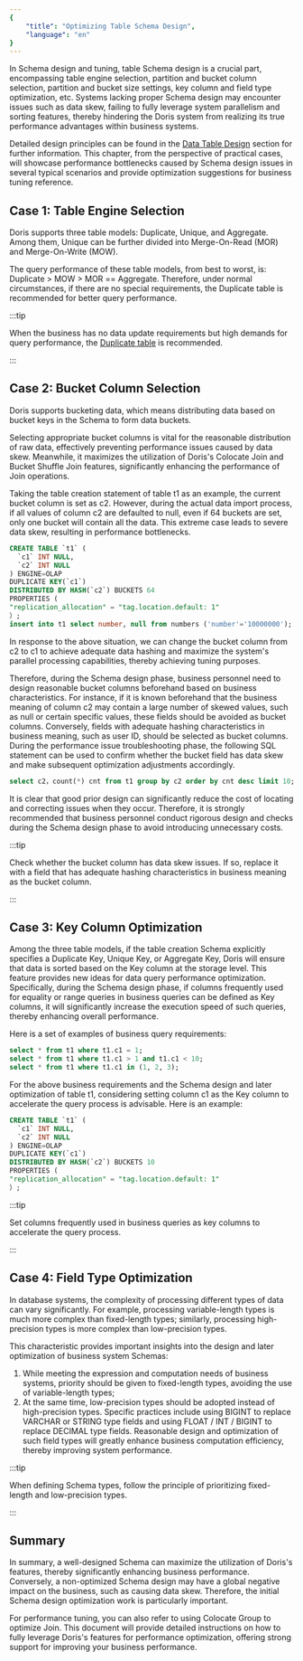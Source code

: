 ```yaml
---
{
    "title": "Optimizing Table Schema Design",
    "language": "en"
}
---
```


<!-- 
Licensed to the Apache Software Foundation (ASF) under one
or more contributor license agreements.  See the NOTICE file
distributed with this work for additional information
regarding copyright ownership.  The ASF licenses this file
to you under the Apache License, Version 2.0 (the
"License"); you may not use this file except in compliance
with the License.  You may obtain a copy of the License at

  http://www.apache.org/licenses/LICENSE-2.0

Unless required by applicable law or agreed to in writing,
software distributed under the License is distributed on an
"AS IS" BASIS, WITHOUT WARRANTIES OR CONDITIONS OF ANY
KIND, either express or implied.  See the License for the
specific language governing permissions and limitations
under the License.
-->

In Schema design and tuning, table Schema design is a crucial part, encompassing table engine selection, partition and bucket column selection, partition and bucket size settings, key column and field type optimization, etc. Systems lacking proper Schema design may encounter issues such as data skew, failing to fully leverage system parallelism and sorting features, thereby hindering the Doris system from realizing its true performance advantages within business systems.

Detailed design principles can be found in the [Data Table Design](../../../table-design/overview) section for further information. This chapter, from the perspective of practical cases, will showcase performance bottlenecks caused by Schema design issues in several typical scenarios and provide optimization suggestions for business tuning reference.

## Case 1: Table Engine Selection

Doris supports three table models: Duplicate, Unique, and Aggregate. Among them, Unique can be further divided into Merge-On-Read (MOR) and Merge-On-Write (MOW).

The query performance of these table models, from best to worst, is: Duplicate > MOW > MOR == Aggregate. Therefore, under normal circumstances, if there are no special requirements, the Duplicate table is recommended for better query performance.

:::tip

When the business has no data update requirements but high demands for query performance, the [Duplicate table](../../../table-design/data-model/duplicate) is recommended.

:::

## Case 2: Bucket Column Selection

Doris supports bucketing data, which means distributing data based on bucket keys in the Schema to form data buckets.

Selecting appropriate bucket columns is vital for the reasonable distribution of raw data, effectively preventing performance issues caused by data skew. Meanwhile, it maximizes the utilization of Doris's Colocate Join and Bucket Shuffle Join features, significantly enhancing the performance of Join operations.

Taking the table creation statement of table t1 as an example, the current bucket column is set as c2. However, during the actual data import process, if all values of column c2 are defaulted to null, even if 64 buckets are set, only one bucket will contain all the data. This extreme case leads to severe data skew, resulting in performance bottlenecks.

```sql
CREATE TABLE `t1` (
  `c1` INT NULL,
  `c2` INT NULL
) ENGINE=OLAP
DUPLICATE KEY(`c1`)
DISTRIBUTED BY HASH(`c2`) BUCKETS 64
PROPERTIES (
"replication_allocation" = "tag.location.default: 1"
）;
insert into t1 select number, null from numbers ('number'='10000000');
```

In response to the above situation, we can change the bucket column from c2 to c1 to achieve adequate data hashing and maximize the system's parallel processing capabilities, thereby achieving tuning purposes.

Therefore, during the Schema design phase, business personnel need to design reasonable bucket columns beforehand based on business characteristics. For instance, if it is known beforehand that the business meaning of column c2 may contain a large number of skewed values, such as null or certain specific values, these fields should be avoided as bucket columns. Conversely, fields with adequate hashing characteristics in business meaning, such as user ID, should be selected as bucket columns. During the performance issue troubleshooting phase, the following SQL statement can be used to confirm whether the bucket field has data skew and make subsequent optimization adjustments accordingly.

```sql
select c2，count(*) cnt from t1 group by c2 order by cnt desc limit 10;
```

It is clear that good prior design can significantly reduce the cost of locating and correcting issues when they occur. Therefore, it is strongly recommended that business personnel conduct rigorous design and checks during the Schema design phase to avoid introducing unnecessary costs.

:::tip

Check whether the bucket column has data skew issues. If so, replace it with a field that has adequate hashing characteristics in business meaning as the bucket column.

:::

## Case 3: Key Column Optimization

Among the three table models, if the table creation Schema explicitly specifies a Duplicate Key, Unique Key, or Aggregate Key, Doris will ensure that data is sorted based on the Key column at the storage level. This feature provides new ideas for data query performance optimization. Specifically, during the Schema design phase, if columns frequently used for equality or range queries in business queries can be defined as Key columns, it will significantly increase the execution speed of such queries, thereby enhancing overall performance.

Here is a set of examples of business query requirements:

```sql
select * from t1 where t1.c1 = 1;
select * from t1 where t1.c1 > 1 and t1.c1 < 10;
select * from t1 where t1.c1 in (1, 2, 3);
```

For the above business requirements and the Schema design and later optimization of table t1, considering setting column c1 as the Key column to accelerate the query process is advisable. Here is an example:

```sql
CREATE TABLE `t1` (
  `c1` INT NULL,
  `c2` INT NULL
) ENGINE=OLAP
DUPLICATE KEY(`c1`)
DISTRIBUTED BY HASH(`c2`) BUCKETS 10
PROPERTIES (
"replication_allocation" = "tag.location.default: 1"
）;
```

:::tip

Set columns frequently used in business queries as key columns to accelerate the query process.

:::

## Case 4: Field Type Optimization

In database systems, the complexity of processing different types of data can vary significantly. For example, processing variable-length types is much more complex than fixed-length types; similarly, processing high-precision types is more complex than low-precision types.

This characteristic provides important insights into the design and later optimization of business system Schemas:

1. While meeting the expression and computation needs of business systems, priority should be given to fixed-length types, avoiding the use of variable-length types;
2. At the same time, low-precision types should be adopted instead of high-precision types. Specific practices include using BIGINT to replace VARCHAR or STRING type fields and using FLOAT / INT / BIGINT to replace DECIMAL type fields. Reasonable design and optimization of such field types will greatly enhance business computation efficiency, thereby improving system performance.

:::tip

When defining Schema types, follow the principle of prioritizing fixed-length and low-precision types.

:::

## Summary

In summary, a well-designed Schema can maximize the utilization of Doris's features, thereby significantly enhancing business performance. Conversely, a non-optimized Schema design may have a global negative impact on the business, such as causing data skew. Therefore, the initial Schema design optimization work is particularly important.

For performance tuning, you can also refer to using Colocate Group to optimize Join. This document will provide detailed instructions on how to fully leverage Doris's features for performance optimization, offering strong support for improving your business performance.